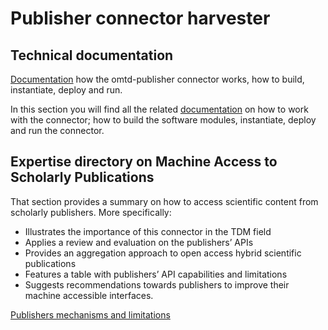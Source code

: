 # Publisher connector harvester

## Technical documentation

[Documentation](tech-documentation/Documentation.md) how the omtd-publisher connector works, how to build, instantiate, deploy and run.

In this section you will find all the related [documentation](tech-documentation/Documentation.md) on how to work with the connector; how to build the software modules, instantiate, deploy and run the connector.  


## Expertise directory on Machine Access to Scholarly Publications

That section provides a summary on how to access scientific content from scholarly publishers. More specifically: 

* Illustrates the importance of this connector in the TDM field
* Applies a review and evaluation on the publishers’ APIs 
* Provides an aggregation approach to open access hybrid scientific publications
* Features a table with publishers’ API capabilities and limitations 
* Suggests recommendations towards publishers to improve their machine accessible interfaces. 


[Publishers mechanisms and limitations](https://github.com/openminted/omtd-publisher-connector-harvester/blob/master/interoperability-layer/interoperability-layer.adoc)
